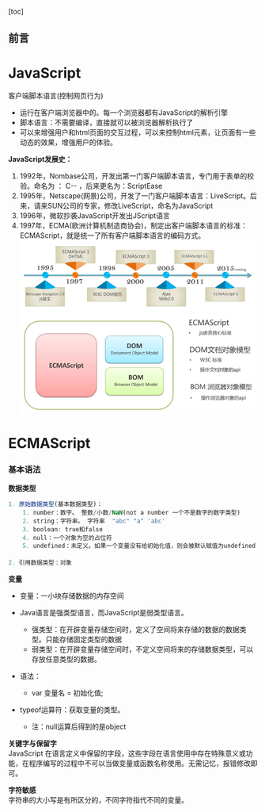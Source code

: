 [toc]
## 前言


# JavaScript

客户端脚本语言(控制网页行为)  
* 运行在客户端浏览器中的。每一个浏览器都有JavaScript的解析引擎
* 脚本语言：不需要编译，直接就可以被浏览器解析执行了
* 可以来增强用户和html页面的交互过程，可以来控制html元素，让页面有一些动态的效果，增强用户的体验。

**JavaScript发展史：**
1. 1992年，Nombase公司，开发出第一门客户端脚本语言，专门用于表单的校验。命名为 ： C--	，后来更名为：ScriptEase
2. 1995年，Netscape(网景)公司，开发了一门客户端脚本语言：LiveScript。后来，请来SUN公司的专家，修改LiveScript，命名为JavaScript
3. 1996年，微软抄袭JavaScript开发出JScript语言
4. 1997年，ECMA(欧洲计算机制造商协会)，制定出客户端脚本语言的标准：ECMAScript，就是统一了所有客户端脚本语言的编码方式。
![Web-javascript-history.png](./img/web/Web-javascript-history.png)
![web-javascript-env.png](./img/web/web-javascript-env.png)


# ECMAScript
### 基本语法
**数据类型**  
``` javascript
1. 原始数据类型(基本数据类型)：
    1. number：数字。 整数/小数/NaN(not a number 一个不是数字的数字类型)
    2. string：字符串。 字符串  "abc" "a" 'abc'
    3. boolean: true和false
    4. null：一个对象为空的占位符
    5. undefined：未定义。如果一个变量没有给初始化值，则会被默认赋值为undefined
    
2. 引用数据类型：对象
```
**变量**
* 变量：一小块存储数据的内存空间
* Java语言是强类型语言，而JavaScript是弱类型语言。
    * 强类型：在开辟变量存储空间时，定义了空间将来存储的数据的数据类型。只能存储固定类型的数据
    * 弱类型：在开辟变量存储空间时，不定义空间将来的存储数据类型，可以存放任意类型的数据。
* 语法：
    * var 变量名 = 初始化值;

* typeof运算符：获取变量的类型。
    * 注：null运算后得到的是object


**关键字与保留字**  
JavaScript 在语言定义中保留的字段，这些字段在语言使用中存在特殊意义或功能，在程序编写的过程中不可以当做变量或函数名称使用。无需记忆，报错修改即可。  


**字符敏感**  
字符串的大小写是有所区分的，不同字符指代不同的变量。